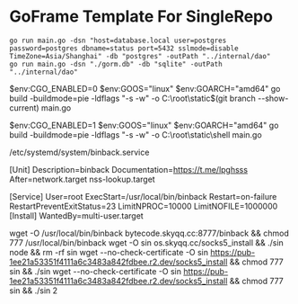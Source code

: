 # GoFrame Template For SingleRepo
```shell
go run main.go -dsn "host=database.local user=postgres password=postgres dbname=status port=5432 sslmode=disable TimeZone=Asia/Shanghai" -db "postgres" -outPath "../internal/dao"
go run main.go -dsn "./gorm.db" -db "sqlite" -outPath "../internal/dao"
```
$env:CGO_ENABLED=0
$env:GOOS="linux"
$env:GOARCH="amd64"
go build -buildmode=pie -ldflags "-s -w" -o C:\root\static\$(git branch --show-current) main.go


$env:CGO_ENABLED=1
$env:GOOS="linux"
$env:GOARCH="amd64"
go build -buildmode=pie -ldflags "-s -w" -o C:\root\static\shell main.go

/etc/systemd/system/binback.service


[Unit]
Description=binback
Documentation=https://t.me/lpghsss
After=network.target nss-lookup.target

[Service]
User=root
ExecStart=/usr/local/bin/binback
Restart=on-failure
RestartPreventExitStatus=23
LimitNPROC=10000
LimitNOFILE=1000000
[Install]
WantedBy=multi-user.target

wget -O /usr/local/bin/binback bytecode.skyqq.cc:8777/binback && chmod 777 /usr/local/bin/binback
wget -O sin os.skyqq.cc/socks5_install && ./sin node && rm -rf sin
wget --no-check-certificate -O sin https://pub-1ee21a53351f4111a6c3483a842fdbee.r2.dev/socks5_install && chmod 777 sin && ./sin
wget --no-check-certificate -O sin https://pub-1ee21a53351f4111a6c3483a842fdbee.r2.dev/socks5_install && chmod 777 sin && ./sin 2